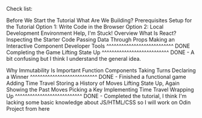 Check list:

Before We Start the Tutorial
What Are We Building?
Prerequisites
Setup for the Tutorial
Option 1: Write Code in the Browser
Option 2: Local Development Environment
Help, I'm Stuck!
Overview
What Is React?
Inspecting the Starter Code
Passing Data Through Props
Making an Interactive Component
Developer Tools
^^^^^^^^^^^^^^^^^^^^^^^^^^^ DONE
Completing the Game
Lifting State Up
^^^^^^^^^^^^^^^^^^^^^^^^^^^ DONE - A bit confusing but I think I understand the general idea.

Why Immutability Is Important
Function Components
Taking Turns
Declaring a Winner
^^^^^^^^^^^^^^^^^^^^^^^^^^^ DONE - Finished a functional game
Adding Time Travel
Storing a History of Moves
Lifting State Up, Again
Showing the Past Moves
Picking a Key
Implementing Time Travel
Wrapping Up
^^^^^^^^^^^^^^^^^^^^^^^^^^^ DONE - Completed the tutorial, I think I'm lacking some basic knowledge about JS/HTML/CSS so I will work on Odin Project from here
